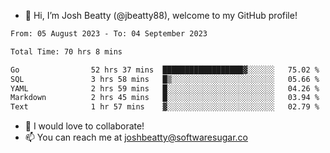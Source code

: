 - 👋 Hi, I’m Josh Beatty (@jbeatty88), welcome to my GitHub profile!

<!--START_SECTION:waka-->

```txt
From: 05 August 2023 - To: 04 September 2023

Total Time: 70 hrs 8 mins

Go                52 hrs 37 mins  ██████████████████▓░░░░░░   75.02 %
SQL               3 hrs 58 mins   █▒░░░░░░░░░░░░░░░░░░░░░░░   05.66 %
YAML              2 hrs 59 mins   █░░░░░░░░░░░░░░░░░░░░░░░░   04.26 %
Markdown          2 hrs 45 mins   █░░░░░░░░░░░░░░░░░░░░░░░░   03.94 %
Text              1 hr 57 mins    ▓░░░░░░░░░░░░░░░░░░░░░░░░   02.79 %
```

<!--END_SECTION:waka-->

- 💞️ I would love to collaborate!
- 📫 You can reach me at joshbeatty@softwaresugar.co

<!---
jbeatty88/jbeatty88 is a ✨ special ✨ repository because its `README.md` (this file) appears on your GitHub profile.
You can click the Preview link to take a look at your changes.
--->
